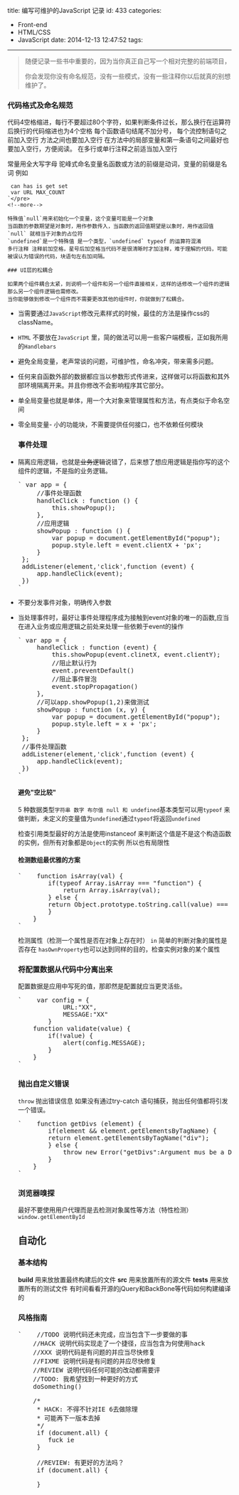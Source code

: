 title: 编写可维护的JavaScript 记录
id: 433
categories:
  - Front-end
  - HTML/CSS
  - JavaScript
date: 2014-12-13 12:47:52
tags:
---

> 随便记录一些书中重要的，因为当你真正自己写一个相对完整的前端项目，> 
> 你会发现你没有命名规范，没有一些模式，没有一些注释你以后就真的别想维护了。

### 代码格式及命名规范

代码4空格缩进，每行不要超过80个字符，如果判断条件过长，那么换行在运算符后换行的代码缩进也为4个空格
每个函数语句结尾不加分号， 每个流控制语句之前加入空行 方法之间也要加入空行
在方法中的局部变量和第一条语句之间最好也要加入空行，方便阅读。
在多行或单行注释之前适当加入空行

常量用全大写字母 驼峰式命名变量名函数或方法的前缀是动词，变量的前缀是名词 例如

     can has is get set 
     var URL MAX_COUNT
    `</pre>
    <!--more-->

    特殊值`null`用来初始化一个变量，这个变量可能是一个对象
    当函数的参数期望是对象时，用作参数传入，当函数的返回值期望是以象时，用作返回值
    `null` 就相当于对象的占位符
    `undefined`是一个特殊值 是一个类型，`undefined` typeof 的运算符混淆
    多行注释 注释前加空格，星号后加空格当代码不是很清晰时才加注释，难于理解的代码，可能被误认为错误的代码，块语句左右加间隔。

    ### UI层的松耦合

    如果两个组件耦合太紧，则说明一个组件和另一个组件直接相关，这样的话修改一个组件的逻辑
    那么另一个组件逻辑也需修改。
    当你能够做到修改一个组件而不需要更改其他的组件时，你就做到了松耦合。

*   当需要通过`JavaScript`修改元素样式的时候，最佳的方法是操作css的className。
*   `HTML` 不要放在`JavaScript` 里，简的做法可以用一些客户端模板，正如我所用的`Handlebars`
*   避免全局变量，老声常谈的问题，可维护性，命名冲突，带来需多问题。
*   任何来自函数外部的数据都应当以参数形式传进来，这样做可以将函数和其外部环境隔离开来。并且你修改不会影响程序其它部分。
*   单全局变量也就是单体，用一个大对象来管理属性和方法，有点类似于命名空间
*   零全局变量- 小的功能块，不需要提供任何接口，也不依赖任何模块

    ### 事件处理

*   隔离应用逻辑，也就是<del>业务逻辑</del>说错了，后来想了想应用逻辑是指你写的这个组件的逻辑，不是指的业务逻辑。
    <pre>` <span class="hljs-keyword">var</span> app = {
         <span class="hljs-comment">//事件处理函数</span>
         handleClick : <span class="hljs-function"><span class="hljs-keyword">function</span> <span class="hljs-params">()</span> </span>{
             <span class="hljs-keyword">this</span>.showPopup();
         },
         <span class="hljs-comment">//应用逻辑</span>
         showPopup : <span class="hljs-function"><span class="hljs-keyword">function</span> <span class="hljs-params">()</span> </span>{
             <span class="hljs-keyword">var</span> popup = <span class="hljs-built_in">document</span>.getElementById(<span class="hljs-string">"popup"</span>);
             popup.style.left = event.clientX + <span class="hljs-string">'px'</span>;
         }
     };
     addListener(element,<span class="hljs-string">'click'</span>,<span class="hljs-function"><span class="hljs-keyword">function</span> <span class="hljs-params">(event)</span> </span>{
         app.handleClick(event);
     })
    `</pre>
*   不要分发事件对象，明确传入参数
*   当处理事件时，最好让事件处理程序成为接触到event对象的唯一的函数,应当在进入业务或应用逻辑之前处来处理一些依赖于event的操作
    <pre>` <span class="hljs-keyword">var</span> app = {
         handleClick : <span class="hljs-function"><span class="hljs-keyword">function</span> <span class="hljs-params">(event)</span> </span>{
             <span class="hljs-keyword">this</span>.showPopup(event.clinetX, event.clientY);
             <span class="hljs-comment">//阻止默认行为</span>
             event.preventDefault()
             <span class="hljs-comment">//阻止事件冒泡</span>
             event.stopPropagation()
         },
         <span class="hljs-comment">//可以app.showPopup(1,2)来做测试</span>
         showPopup : <span class="hljs-function"><span class="hljs-keyword">function</span> <span class="hljs-params">(x, y)</span> </span>{
             <span class="hljs-keyword">var</span> popup = <span class="hljs-built_in">document</span>.getElementById(<span class="hljs-string">"popup"</span>);
             popup.style.left = x + <span class="hljs-string">'px'</span>;
         }
     };
     <span class="hljs-comment">//事件处理函数</span>
     addListener(element,<span class="hljs-string">'click'</span>,<span class="hljs-function"><span class="hljs-keyword">function</span> <span class="hljs-params">(event)</span> </span>{
         app.handleClick(event);
     })
    `</pre>
    #### 避免"空比较"

    5 种数据类型`字符串 数字 布尔值 null 和 undefined`基本类型可以用`typeof` 来做判断，未定义的变量值为`undefined`通过`typeof`将返回`undefined`

    检查引用类型最好的方法是使用instanceof 来判断这个值是不是这个构造函数的实例，但所有对象都是`Object`的实例
    所以也有局限性

    #### 检测数组最优雅的方案

    <pre>`    <span class="hljs-function"><span class="hljs-keyword">function</span> <span class="hljs-title">isArray</span><span class="hljs-params">(val)</span> </span>{
            <span class="hljs-keyword">if</span>(<span class="hljs-keyword">typeof</span> <span class="hljs-built_in">Array</span>.isArray === <span class="hljs-string">"function"</span>) {
                <span class="hljs-keyword">return</span> <span class="hljs-built_in">Array</span>.isArray(val);
            } <span class="hljs-keyword">else</span> {
            <span class="hljs-keyword">return</span> <span class="hljs-built_in">Object</span>.prototype.toString.call(value) === <span class="hljs-string">"[object Arrat]"</span>;
            }
        }
    `</pre>
    检测属性（检测一个属性是否在对象上存在时）
    `in` 简单的判断对象的属性是否存在
    `hasOwnProperty`也可以达到同样的目的，检查实例对象的某个属性

    ### 将配置数据从代码中分离出来

    配置数据是应用中写死的值，那即然是配置就应当更灵活些。
    <pre>`    <span class="hljs-keyword">var</span> config = {
                URL:<span class="hljs-string">"XX"</span>,
                MESSAGE:<span class="hljs-string">"XX"</span>
            }
        <span class="hljs-function"><span class="hljs-keyword">function</span> <span class="hljs-title">validate</span><span class="hljs-params">(value)</span> </span>{
            <span class="hljs-keyword">if</span>(!value) {
                alert(config.MESSAGE);
            }
        }
    `</pre>

    ### 抛出自定义错误

    `throw` 抛出错误信息
    如果没有通过try-catch 语句捕获，抛出任何值都将引发一个错误。
    <pre>`    <span class="hljs-function"><span class="hljs-keyword">function</span> <span class="hljs-title">getDivs</span> <span class="hljs-params">(element)</span> </span>{
            <span class="hljs-keyword">if</span>(element &amp;&amp; element.getElementsByTagName) {
            <span class="hljs-keyword">return</span> element.getElementsByTagName(<span class="hljs-string">"div"</span>);
            } <span class="hljs-keyword">else</span> {
                <span class="hljs-keyword">throw</span> <span class="hljs-keyword">new</span> <span class="hljs-built_in">Error</span>(<span class="hljs-string">"getDivs"</span>:Argument mus be a DOM element);
            }
        }
    `</pre>

    ### 浏览器嗅探

    最好不要使用用户代理而是去检测对象属性等方法（特性检测）`window.getElementById`

    ## 自动化

    ### 基本结构

    **build** 用来放放置最终构建后的文件
    **src** 用来放置所有的源文件
    **tests** 用来放置所有的测试文件
    有时间看看开源的jQuery和BackBone等代码如何构建编译的

    ### 风格指南

    <pre>`    <span class="hljs-comment">//TODO 说明代码还未完成，应当包含下一步要做的事</span>
        <span class="hljs-comment">//HACK 说明代码实现走了一个捷径，应当包含为何使用hack</span>
        <span class="hljs-comment">//XXX 说明代码是有问题的并应当尽快修复</span>
        <span class="hljs-comment">//FIXME 说明代码是有问题的并应尽快修复</span>
        <span class="hljs-comment">//REVIEW 说明代码任何可能的改动都需要评</span>
        <span class="hljs-comment">//TODO: 我希望找到一种更好的方式</span>
        doSomething()

        <span class="hljs-comment">/*
         * HACK: 不得不针对IE 6去做除理
         * 可能再下一版本去掉
         */</span>
         <span class="hljs-keyword">if</span> (<span class="hljs-built_in">document</span>.all) {
            fuck ie    
         }

         <span class="hljs-comment">//REVIEW: 有更好的方法吗？</span>
         <span class="hljs-keyword">if</span> (<span class="hljs-built_in">document</span>.all) {

         }

&nbsp;